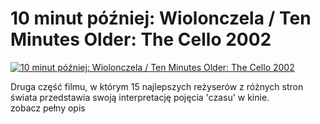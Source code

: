 10 minut później: Wiolonczela / Ten Minutes Older: The Cello 2002 
=============
[![10 minut później: Wiolonczela / Ten Minutes Older: The Cello 2002 ](http://vidos.pl/images/player.gif)](http://vidos.pl/10-minut-pozniej-wiolonczela-ten-minutes-older-the-cello-2002)

 Druga część filmu, w którym 15 najlepszych reżyserów z różnych stron świata przedstawia swoją interpretację pojęcia 'czasu' w kinie. zobacz pełny opis
